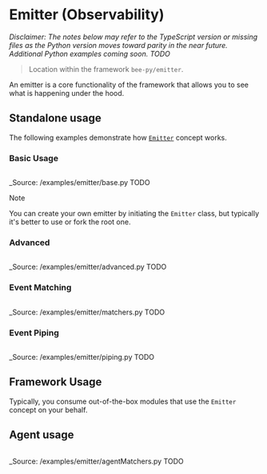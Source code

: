 # Emitter (Observability)

*Disclaimer: The notes below may refer to the TypeScript version or missing files as the Python version moves toward parity in the near future. Additional Python examples coming soon. TODO*

> Location within the framework `bee-py/emitter`.

An emitter is a core functionality of the framework that allows you to see what is happening under the hood.

## Standalone usage

The following examples demonstrate how [`Emitter`](/beeai/utils/events.py) concept works.

### Basic Usage

```py
```

_Source: /examples/emitter/base.py TODO

> [!NOTE]
>
> You can create your own emitter by initiating the `Emitter` class, but typically it's better to use or fork the root one.

### Advanced

```py
```

_Source: /examples/emitter/advanced.py TODO


### Event Matching

```py
```

_Source: /examples/emitter/matchers.py TODO

### Event Piping


```py
```

_Source: /examples/emitter/piping.py TODO

## Framework Usage

Typically, you consume out-of-the-box modules that use the `Emitter` concept on your behalf.

## Agent usage


```py
```

_Source: /examples/emitter/agentMatchers.py TODO
